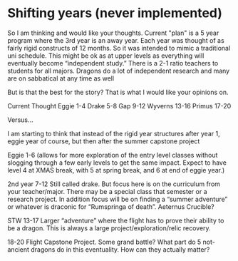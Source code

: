 # Shifting years (never implemented)


So I am thinking and would like your thoughts. Current "plan" is a 5 year program where the 3rd year is an away year. Each year was thought of as fairly rigid constructs of 12 months. So it was intended to mimic a traditional uni schedule. This might be ok as at upper levels as everything will eventually become “independent study.” There is a 2-1 ratio teachers to students for all majors. Dragons do a lot of independent research and many are on sabbatical at any time as well


But is that the best for the story? That is what I would like your opinions on.

Current Thought
Eggie 1-4
Drake 5-8
Gap 9-12
Wyverns 13-16
Primus 17-20

Versus…

 I am starting to think that instead of the rigid year structures after year 1, eggie year of course, but then after the summer capstone project

Eggie 1-6 (allows for more exploration of the entry level classes without slogging through a few early levels to get the same impact. Expect to have level 4 at XMAS break, with 5 at spring break, and 6 at end of eggie year.)

2nd year 7-12
Still called drake. But focus here is on the curriculum from your teacher/major. There may be a special class that semester or a research project. In addition focus will be on finding a “summer adventure” or whatever is draconic for “Rumspringa of death”. Aeternus Crucible?

STW 13-17
Larger “adventure” where the flight has to prove their ability to be a dragon. This is always a large project/exploration/relic recovery.

18-20 Flight Capstone Project. Some grand battle? What part do 5 not-ancient dragons do in this eventuality. How can they actually matter?


